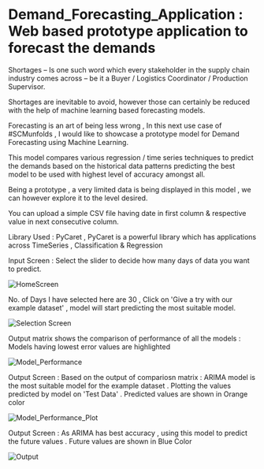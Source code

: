# Demand_Forecasting_Application : Web based prototype application to forecast the demands

Shortages – Is one such word which every stakeholder in the supply chain industry comes across – be it a Buyer / Logistics Coordinator / Production Supervisor.

Shortages are inevitable to avoid, however those can certainly be reduced with the help of machine learning based forecasting models. 

Forecasting is an art of being less wrong , In this next use case of #SCMunfolds , I would like to showcase a prototype model for Demand Forecasting using Machine Learning.

This model compares various regression / time series techniques to predict the demands based on the historical data patterns predicting the best model to be used with highest level of accuracy amongst all.

Being a prototype , a very limited data is being displayed in this model , we can however explore it to the level desired.

You can upload a simple CSV file having date in first column & respective value in next consecutive column.

Library Used : PyCaret , PyCaret is a powerful library which has applications across TimeSeries , Classification & Regression

Input Screen : Select the slider to decide how many days of data you want to predict.

![HomeScreen](https://user-images.githubusercontent.com/66874304/198225932-bb16442d-0ca6-4a3c-8136-15560c8c2918.jpg)

No. of Days I have selected here are 30 , Click on 'Give a try with our example dataset' , model will start predicting the most suitable model.

![Selection Screen](https://user-images.githubusercontent.com/66874304/198227455-215630b2-0b9d-4b73-a496-505e3736f331.jpg)

Output matrix shows the comparison of performance of all the models :  Models having lowest error values are highlighted

![Model_Performance](https://user-images.githubusercontent.com/66874304/198236838-54105d19-a1b2-428c-bb61-916d22967215.jpg)


Output Screen : Based on the output of compariosn matrix : ARIMA model is the most suitable model for the example dataset . 
Plotting the values predicted by model on 'Test Data' . Predicted values are shown in Orange color

![Model_Performance_Plot](https://user-images.githubusercontent.com/66874304/198237455-f8bcaddc-ab80-4154-b7fd-7c5c9012b3fa.jpg)

Output Screen : As ARIMA has best accuracy , using this model to predict the future values . Future values are shown in Blue Color

![Output](https://user-images.githubusercontent.com/66874304/198228395-b7bb80da-2bf7-45fe-ab64-542295c3553f.jpg)


